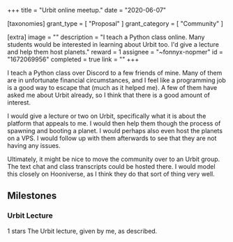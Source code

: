 +++
title = "Urbit online meetup."
date = "2020-06-07"

[taxonomies]
grant_type = [ "Proposal" ]
grant_category = [ "Community" ]

[extra]
image = ""
description = "I teach a Python class online. Many students would be interested in learning about Urbit too. I'd give a lecture and help them host planets."
reward = 1
assignee = "~fonnyx-nopmer"
id = "1672069956"
completed = true
link = ""
+++

I teach a Python class over Discord to a few friends of mine. Many of them are in unfortunate financial circumstances, and I feel like a programming job is a good way to escape that (much as it helped me). A few of them have asked me about Urbit already, so I think that there is a good amount of interest.

I would give a lecture or two on Urbit, specifically what it is about the platform that appeals to me. I would then help them though the process of spawning and booting a planet. I would perhaps also even host the planets on a VPS. I would follow up with them afterwards to see that they are not having any issues.

Ultimately, it might be nice to move the community over to an Urbit group. The text chat and class transcripts could be hosted there. I would model this closely on Hooniverse, as I think they do that sort of thing very well.

## Milestones

### Urbit Lecture

1 stars
The Urbit lecture, given by me, as described.
